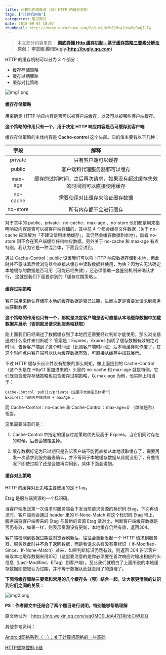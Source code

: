 ```yaml
---
title: 计算机网络面试（10）HTTP 的缓存机制
tags: ["计算机网络"]
categories: 笔试面试
date: 2018-09-04 18:07
thumbnail: http://image.wufazhuce.com/FpB-vsUhfH6JMr42Uow5gRuQIJFw
---
```


> 本文部分内容来自：
> **[彻底弄懂 Http 缓存机制 - 基于缓存策略三要素分解法](https://mp.weixin.qq.com/s/qOMO0LIdA47j3RjhbCWUEQ)**
> **原创： 李志刚  腾讯Bugly(http://bugly.qq.com)**  

HTTP 的缓存机制可以分为 3 个部分：

- 缓存存储策略
- 缓存过期策略
- 缓存对比策略

![img1.png](https://i.loli.net/2019/08/29/zQFbXDKeiyVpxdJ.jpg)

#### 缓存存储策略

用来确定 HTTP 响应内容是否可以被客户端缓存，以及可以被哪些客户端缓存。

**这个策略的作用只有一个，用于决定 HTTP 响应内容是否可缓存到客户端**

缓存存储策略的主体内容是 **Cache-control** 这个头部。它的值主要有以下几种：

| 字段      |     解释 |
| :--------: | :------: |
| private    |  只有客户端可以缓存 |
| public     |  客户端和代理服务器都可以缓存|
| max-age    |  缓存的过期时间，之后再次请求，如果没有超过缓存失效的时间则可以直接使用缓存|
| no-cache   |  需要使用对比缓存来验证缓存数据|
| no-store   |  所有内存都不会进行缓存|

对于其中的 public、private、no-cache、max-age 、no-store 他们都是用来指明响应内容是否可以被客户端存储的，其中前 4 个都会缓存文件数据（关于 no-cache 应理解为「不建议使用本地缓存」，其仍然会缓存数据到本地），后者 no-store 则不会在客户端缓存任何响应数据。另外关于 no-cache 和 max-age 有点特别，我认为它是一种混合体，下面我会讲到。

通过 Cache-Control：public 设置我们可以将 HTTP 响应数据存储到本地，但此时并不意味着后续浏览器会直接从缓存中读取数据并使用，为啥？因为它无法确定本地缓存的数据是否可用（可能已经失效），还必须借助一套鉴别机制来确认才行， 这就是我们下面要讲到的「缓存过期策略」。

#### 缓存过期策略

客户端用来确认存储在本地的缓存数据是否已过期，进而决定是否要发请求到服务端获取数据

**这个策略的作用也只有一个，那就是决定客户端是否可直接从本地缓存数据中加载数据并展示（否则就发请求到服务端获取）**

刚上面我们已经阐述了数据缓存到了本地后还需要经过判断才能使用，那么浏览器通过什么条件来判断呢？ 答案是：Expires，Expires 指明了缓存数据有效的绝对时间，告诉客户端到了这个时间点（比照客户端时间点）后本地缓存就作废了，在这个时间点内客户端可以认为缓存数据有效，可直接从缓存中加载展示。

不过 HTTP 缓存头设计并没有想象的那么规矩，像上面提到的 Cache-Control（这个头是在 Http1.1 里加进来的）头里的 no-cache 和 max-age 就是特例，它们既包含缓存存储策略也包含缓存过期策略，以 max-age 为例，他实际上相当于：

```
Cache-Control：public/private（这里不太确定具体哪个）
Expires：当前客户端时间 + maxAge 。
```

而 Cache-Control：no-cache 和 Cache-Control：max-age=0 （单位是秒）相当。

这里需要注意的是：

1. Cache-Control 中指定的缓存过期策略优先级高于 Expires，当它们同时存在的时候，后者会被覆盖掉。

2. 缓存数据标记为已过期只是告诉客户端不能再直接从本地读取缓存了，需要再发一次请求到服务器去确认，并不等同于本地缓存数据从此就没用了，有些情况下即使过期了还是会被再次用到，具体下面会讲到。

#### 缓存对比策略

HTTP 的缓存对比策略主要使用的是 ETag。

Etag 是服务端资源的一个标识码。

当客户端发送第一次请求时服务端会下发当前请求资源的标识码 Etag，下次再请求时，客户端则会通过 header 里的 If-None-Match 将这个标识码 Etag 带上，服务端将客户端传来的 Etag 与最新的资源 Etag 做对比，判断客户端缓存数据是否仍有效，如果一样，则表示资源没有更新，本地缓存仍然有效，返回304。

客户端检测到数据过期或浏览器刷新后，往往会重新发起一个 HTTP 请求到服务器，服务器此时并不急于返回数据，而是看请求头有没有带标识（ If-Modified-Since、If-None-Match）过来，如果判断标识仍然有效，则返回 304 告诉客户端取本地缓存数据来用即可（这里要注意的是你必须要在首次响应时输出相应的头信息（Last-Modified、ETag）到客户端）。至此我们就明白了上面所说的本地缓存数据即使被认为过期，并不等于数据从此就没用了的道理了。

**下面将缓存策略三要素和常用的几个缓存头（项）结合一起，让大家更清晰的认识到它们之间的关系：**

![img2.png](https://i.loli.net/2019/08/29/wkB1cMrKjhRCetL.jpg)

**PS：作者原文中还结合了两个题目进行说明，特别能够帮助理解**

原文地址为：https://mp.weixin.qq.com/s/qOMO0LIdA47j3RjhbCWUEQ

其他参考资料：

[Android网络系列（一）：关于计算机网络的一些基础](https://www.jianshu.com/p/51805c122d01)

[HTTP缓存控制小结](http://imweb.io/topic/5795dcb6fb312541492eda8c)
